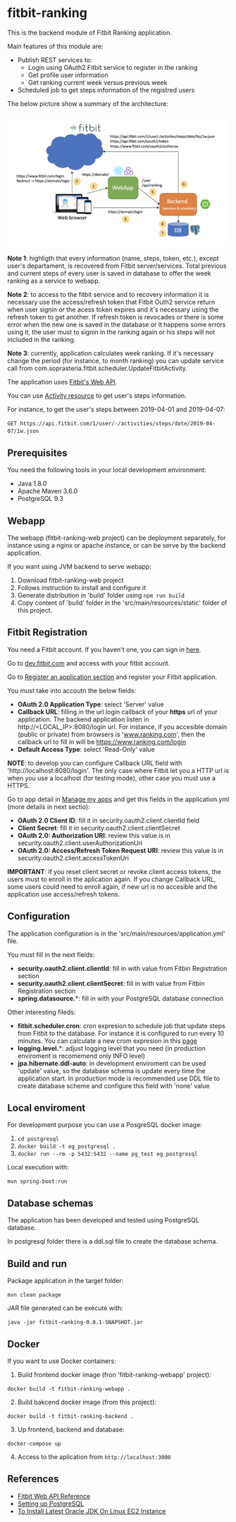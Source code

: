 # fitbit-ranking

This is the backend module of Fitbit Ranking application.

Main features of this module are:

- Publish REST services to:
    - Login using OAuth2 Fitbit service to register in the ranking
    - Get profile user information
    - Get ranking current week versus previous week
- Scheduled job to get steps information of the registred users
    
The below picture show a summary of the architecture:
     
![Architecture diagram](/diagrams/architecture.png?raw=true "Architecture diagram")

**Note 1**: highligth that every information (name, steps, token, etc.), except user's departament, is recovered from Fitbit server/services. Total previous and current steps of every user is saved in database to offer the week ranking as a service to webapp.

**Note 2**: to access to the fitbit service and to recovery information it is necessary use the access/refresh token that Fitbit Outh2 service return when user signin or the acess token expires and it's necessary using the refresh token to get another. If refresh token is revocades or there is some error when the new one is saved in the database or it happens some errors using it, the user must to signin in the ranking again or his steps will not included in the ranking.

**Note 3**: currently, application calculates week ranking. If it's necessary change the period (for instance, to month ranking) you can update service call from com.soprasteria.fitbit.scheduler.UpdateFitbitActivity.

The application uses [Fitbit's Web API](https://dev.fitbit.com/build/reference/web-api/).

You can use [Activity resource](https://dev.fitbit.com/build/reference/web-api/activity/) to get user's steps information.

For instance, to get the user's steps between 2019-04-01 and 2019-04-07:

``GET https://api.fitbit.com/1/user/-/activities/steps/date/2019-04-07/1w.json``

## Prerequisites

You need the following tools in your local development environment:

- Java 1.8.0
- Apache Maven 3.6.0
- PostgreSQL 9.3

## Webapp

The webapp (fitbit-ranking-web project) can be deployment separately, for instance using a nginx or apache instance, or can be serve by the backend application.

If you want using JVM backend to serve webapp:
 
1. Download fitbit-ranking-web project
2. Follows instruction to install and configure it
3. Generate distribution in 'build' folder using ``npm run build ``
4. Copy content of 'build' folder in the 'src/main/resources/static' folder of this project. 

## Fitbit Registration

You need a Fitbit account. If you haven't one, you can sign in [here](https://www.fitbit.com/signup).

Go to [dev.fitbit.com](https://dev.fitbit.com/login) and access with your fitbit account.

Go to [Register an application section](https://dev.fitbit.com/apps/new) and register your Fitbit application.

You must take into accoutn the below fields:
- **OAuth 2.0 Application Type**: select 'Server' value
- **Callback URL**: filling in the url login callback of your **https** url of your application. The backend application listen in http://<LOCAL_IP>:8080/login url. For instance, if you accesible domain (public or private) from browsers is 'www.ranking.com', then the callback url to fill in will be https://www.ranking.com/login
- **Default Access Type**: select 'Read-Only' value 

**NOTE**: to develop you can configure Callback URL field with 'http://localhost:8080/login'. The only case where Fitbit let you a HTTP url is when you use a localhost (for testing mode), other case you must use a HTTPS.

Go to app detail in [Manage my apps](https://dev.fitbit.com/apps) and get this fields in the application.yml (more details in next sectio):
- **OAuth 2.0 Client ID**: fill it in security.oauth2.client.clientId field
- **Client Secret**: fill it in security.oauth2.client.clientSecret
- **OAuth 2.0: Authorization URI**: review this value is in security.oauth2.client.userAuthorizationUri
- **OAuth 2.0: Access/Refresh Token Request URI**: review this value is in security.oauth2.client.accessTokenUri

**IMPORTANT**: if you reset client secret or revoke client access tokens, the users must to enroll in the aplication again. If you change Callback URL, some users could need to enroll again, if new url is no accesible and the application use access/refresh tokens. 

## Configuration

The application configuration is in the 'src/main/resources/application.yml' file.

You must fill in the next fields:

- **security.oauth2.client.clientId**: fill in with value from Fitbin Registration section
- **security.oauth2.client.clientSecret**: fill in with value from Fitbin Registration section
- **spring.datasource.***: fill in with your PostgreSQL database connection

Other interesting fileds:

- **fitbit.scheduler.cron**: cron expresion to schedule job that update steps from Fitbit to the database. For instance it is configured to run every 10 minutes. You can calculate a new crom expresion in this [page](https://www.freeformatter.com/cron-expression-generator-quartz.html)
- **logging.level.***: adjust logging level that you need (in production enviroment is recomemend only INFO level)
- **jpa.hibernate.ddl-auto**: in development enviroment can be used 'update' value, so the database schema is update every time the application start. In production mode is recommended use DDL file to create database scheme and configure this field with 'none' value

## Local enviroment

For development purpose you can use a PosgreSQL docker image:
1. ``cd postgresql``
2. ``docker build -t eg_postgresql .``
3. ``docker run --rm -p 5432:5432 --name pg_test eg_postgresql``

Local execution with:

``mvn spring-boot:run``

## Database schemas

The application has been developed and tested using PostgreSQL database.

In postgresql folder there is a ddl.sql file to create the database schema.

## Build and run

Package application in the target folder:

``mvn clean package``

JAR file generated can be execute with:

``java -jar fitbit-ranking-0.0.1-SNAPSHOT.jar``

## Docker

If you want to use Docker containers:

1. Build frontend docker image (fron 'fitbit-ranking-webapp' project):

``docker build -t fitbit-ranking-webapp . ``

2. Build bakcend docker image (from this project):

``docker build -t fitbit-ranking-backend .``

3. Up frontend, backend and database:

``docker-compose up``

4. Access to the aplication from ``http://localhost:3000``


## References

- [Fitbit Web API Reference](https://dev.fitbit.com/build/reference/web-api/)
- [Setting up PostgreSQL](https://github.com/snowplow/snowplow/wiki/Setting-up-PostgreSQL)
- [To Install Latest Oracle JDK On Linux EC2 Instance ](https://blog.knoldus.com/installing-latest-oracle-jdk-on-linux-ec2-instance-centos/)
